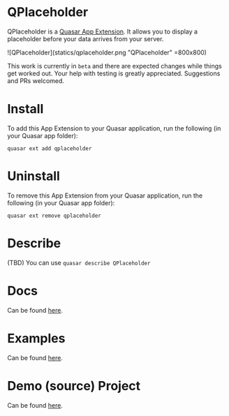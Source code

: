 QPlaceholder
===

QPlaceholder is a [Quasar App Extension](https://quasar.dev/app-extensions/introduction). It allows you to display a placeholder before your data arrives from your server.

![QPlaceholder](statics/qplaceholder.png "QPlaceholder" =800x800)

This work is currently in `beta` and there are expected changes while things get worked out. Your help with testing is greatly appreciated. Suggestions and PRs welcomed.

# Install
To add this App Extension to your Quasar application, run the following (in your Quasar app folder):
```
quasar ext add qplaceholder
```

# Uninstall
To remove this App Extension from your Quasar application, run the following (in your Quasar app folder):
```
quasar ext remove qplaceholder
```

# Describe
(TBD) You can use `quasar describe QPlaceholder`

# Docs
Can be found [here](https://@quasar.github.io/app-extension-qplaceholder).

# Examples
Can be found [here](https://@quasar.github.io/app-extension-qplaceholder/examples).

# Demo (source) Project
Can be found [here](https://github.com/@quasar/app-extension-qplaceholder/tree/master/demo).

